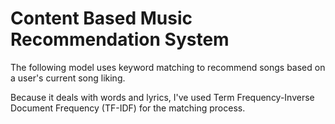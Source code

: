 # Content Based Music Recommendation System
The following model uses keyword matching to recommend songs based on a user's current song liking. <p>
Because it deals with words and lyrics, I've used Term Frequency-Inverse Document Frequency (TF-IDF) for the matching process.
